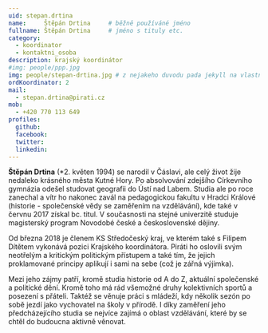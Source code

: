 ```yaml
---
uid: stepan.drtina
name:     Štěpán Drtina  	# běžně používáné jméno
fullname: Štěpán Drtina  	# jméno s tituly etc.
category:
  - koordinator
  - kontaktni_osoba
description: krajský koordinátor 
#img: people/ppp.jpg
img: people/stepan-drtina.jpg # z nejakeho duvodu pada jekyll na vlastni fotce
ordKoordinator: 2
mail:
  - stepan.drtina@pirati.cz
mob:
  - +420 770 113 649
profiles:
  github:
  facebook:
  twitter:
  linkedin:
---
```


**Štěpán Drtina** (*2. květen 1994) se narodil v Čáslavi, ale celý život žije nedaleko krásného města Kutné Hory. Po absolvování zdejšího Církevního gymnázia odešel studovat geografii do Ústí nad Labem. Studia ale po roce zanechal a vítr ho nakonec zavál na pedagogickou fakultu v Hradci Králové (historie - společenské vědy se zaměřením na vzdělávání), kde také v červnu 2017 získal bc. titul. V současnosti na stejné univerzitě studuje magisterský program Novodobé české a československé dějiny.

Od března 2018 je členem KS Středočeský kraj, ve kterém také s Filipem Dítětem vykonává pozici Krajského koordinátora. Piráti ho oslovili svým neotřelým a kritickým politickým přístupem a také tím, že jejich proklamované principy aplikují i sami na sebe (což je zářná výjimka).

Mezi jeho zájmy patří, kromě studia historie od A do Z, aktuální společenské a politické dění. Kromě toho má rád všemožné druhy kolektivních sportů a posezení s přáteli. Taktéž se věnuje práci s mládeží, kdy několik sezón po sobě jezdí jako vychovatel na školy v přírodě. I díky zaměření jeho předcházejícího studia se nejvíce zajímá o oblast vzdělávání, které by se chtěl do budoucna aktivně věnovat.

